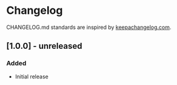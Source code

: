 # Changelog

CHANGELOG.md standards are inspired by [keepachangelog.com](https://keepachangelog.com/en/1.0.0/).

## [1.0.0] - unreleased

### Added

- Initial release
